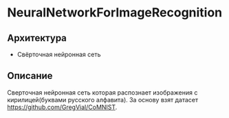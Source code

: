 # NeuralNetworkForImageRecognition
## Архитектура
* Свёрточная нейронная сеть
## Описание
Сверточная нейронная сеть которая распознает изображения с кирилицей(буквами русского алфавита). За основу взят датасет https://github.com/GregVial/CoMNIST.
